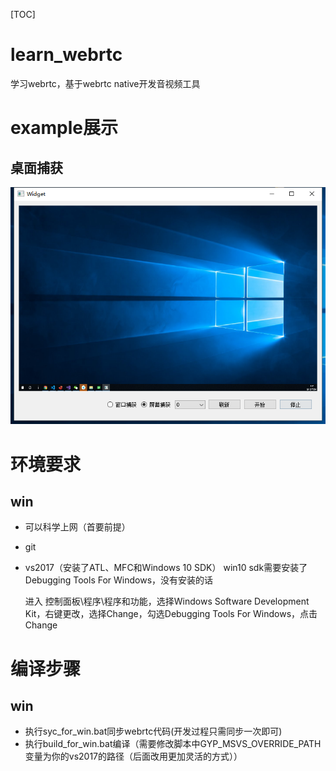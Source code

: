[TOC]

# learn_webrtc
学习webrtc，基于webrtc native开发音视频工具

# example展示
## 桌面捕获
[![界面](examples/DesktopCapturer/screenshot/main.png)](https://github.com/barry-ran/learn_webrtc/tree/master/examples/DesktopCapturer)

# 环境要求
## win
- 可以科学上网（首要前提）
- git
- vs2017（安装了ATL、MFC和Windows 10 SDK）
    win10 sdk需要安装了Debugging Tools For Windows，没有安装的话

    进入 控制面板\程序\程序和功能，选择Windows Software Development Kit，右键更改，选择Change，勾选Debugging Tools For Windows，点击Change

# 编译步骤
## win
- 执行syc_for_win.bat同步webrtc代码(开发过程只需同步一次即可)
- 执行build_for_win.bat编译（需要修改脚本中GYP_MSVS_OVERRIDE_PATH变量为你的vs2017的路径（后面改用更加灵活的方式））